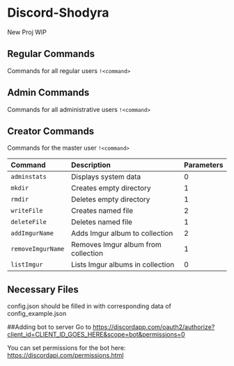 # Discord-Shodyra
New Proj WIP


## Regular Commands
Commands for all regular users `!<command>`


## Admin Commands
Commands for all administrative users `!<command>`


## Creator Commands
Commands for the master user `!<command>`

| Command                    | Description                               | Parameters |
|:---------------------------|:------------------------------------------|------------|
| `adminstats`               |Displays system data                       |0           |
| `mkdir`                    |Creates empty directory                    |1           |
| `rmdir`                    |Deletes empty directory                    |1           |
| `writeFile`                |Creates named file                         |2           |
| `deleteFile`               |Deletes named file                         |1           |
| `addImgurName`             |Adds Imgur album to collection             |2           |
| `removeImgurName`          |Removes Imgur album from collection        |1           |
| `listImgur`                |Lists Imgur albums in collection           |0           |


## Necessary Files
config.json should be filled in with corresponding data of config_example.json


##Adding bot to server
Go to https://discordapp.com/oauth2/authorize?client_id=CLIENT_ID_GOES_HERE&scope=bot&permissions=0

You can set permissions for the bot here:
https://discordapi.com/permissions.html